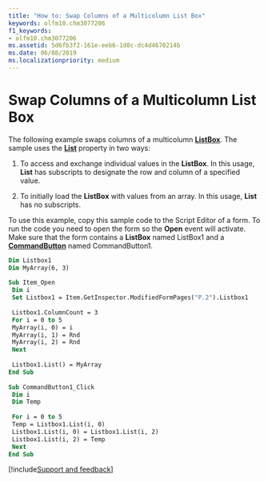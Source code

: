 ```yaml
---
title: "How to: Swap Columns of a Multicolumn List Box"
keywords: olfm10.chm3077206
f1_keywords:
- olfm10.chm3077206
ms.assetid: 5d6fb3f2-161e-eeb6-1d0c-dc4d4670214b
ms.date: 06/08/2019
ms.localizationpriority: medium
---
```



# Swap Columns of a Multicolumn List Box

The following example swaps columns of a multicolumn **[ListBox](../../../api/Outlook.listbox.md)**. The sample uses the **[List](../../../api/Outlook.listbox.list.md)** property in two ways:


1. To access and exchange individual values in the **ListBox**. In this usage, **List** has subscripts to designate the row and column of a specified value.
    
2. To initially load the **ListBox** with values from an array. In this usage, **List** has no subscripts.
    

To use this example, copy this sample code to the Script Editor of a form. To run the code you need to open the form so the **Open** event will activate. Make sure that the form contains a **ListBox** named ListBox1 and a **[CommandButton](../../../api/Outlook.commandbutton.md)** named CommandButton1.




```vb
Dim Listbox1 
Dim MyArray(6, 3) 
 
Sub Item_Open 
 Dim i 
 Set Listbox1 = Item.GetInspector.ModifiedFormPages("P.2").Listbox1 
 
 Listbox1.ColumnCount = 3 
 For i = 0 to 5 
 MyArray(i, 0) = i 
 MyArray(i, 1) = Rnd 
 MyArray(i, 2) = Rnd 
 Next 
 
 Listbox1.List() = MyArray 
End Sub 
 
Sub CommandButton1_Click 
 Dim i 
 Dim Temp 
 
 For i = 0 to 5 
 Temp = Listbox1.List(i, 0) 
 Listbox1.List(i, 0) = Listbox1.List(i, 2) 
 Listbox1.List(i, 2) = Temp 
 Next 
End Sub
```

[!include[Support and feedback](~/includes/feedback-boilerplate.md)]
